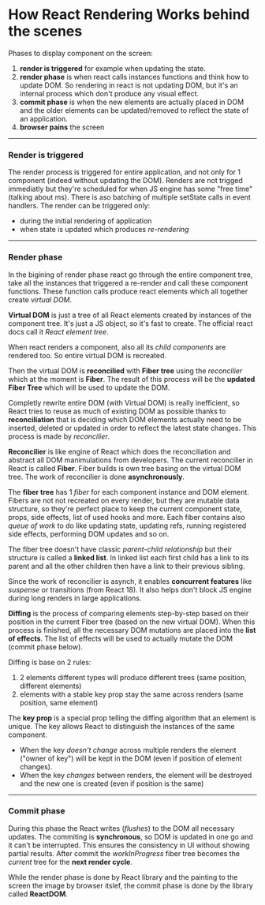 # How React Rendering Works behind the scenes

Phases to display component on the screen:

1.  **render is triggered** for example when updating the state.
2.  **render phase** is when react calls instances functions and think how to update DOM. So rendering in react is not updating DOM, but it's an internal process which don't produce any visual effect.
3.  **commit phase** is when the new elements are actually placed in DOM and the older elements can be updated/removed to reflect the state of an application.
4.  **browser pains** the screen

---

### Render is triggered

The render process is triggered for entire application, and not only for 1 component (indeed without updating the DOM). Renders are not trigged immediatly but they're scheduled for when JS engine has some "free time" (talking about ms). There is aso batching of multiple setState calls in event handlers. The render can be triggered only:

- during the initial rendering of application
- when state is updated which produces _re-rendering_

---

### Render phase

In the bigining of render phase react go through the entire component tree, take all the instances that triggered a re-render and call these component functions. These function calls produce react elements which all together create _virtual DOM_.

**Virtual DOM** is just a tree of all React elements created by instances of the component tree. It's just a JS object, so it's fast to create. The official react docs call it _React element tree_.

When react renders a component, also all its _child components_ are rendered too. So entire virtual DOM is recreated.

Then the virtual DOM is **reconcilied** with **Fiber tree** using the _reconcilier_ which at the moment is **Fiber**. The result of this process will be the **updated Fiber Tree** which will be used to update the DOM.

Completly rewrite entire DOM (with Virtual DOM) is really inefficient, so React tries to reuse as much of existing DOM as possible thanks to **reconciliation** that is deciding which DOM elements actually need to be inserted, deleted or updated in order to reflect the latest state changes. This process is made by _reconcilier_.

**Reconcilier** is like engine of React which does the reconciliation and abstract all DOM manimulations from developers. The current reconcilier in React is called **Fiber**. Fiber builds is own tree basing on the virtual DOM tree. The work of reconcilier is done **asynchronously**.

The **fiber tree** has 1 _fiber_ for each component instance and DOM element. Fibers are not not recreated on every render, but they are mutable data structure, so they're perfect place to keep the current component state, props, side effects, list of used hooks and more. Each fiber contains also _queue of work_ to do like updating state, updating refs, running registered side effects, performing DOM updates and so on.

The fiber tree doesn't have classic _parent-child relationship_ but their structure is called a **linked list**. In linked list each first child has a link to its parent and all the other children then have a link to their previous sibling.

Since the work of reconcilier is asynch, it enables **concurrent features** like _suspense_ or transitions (from React 18). It also helps don't block JS engine during long renders in large applications.

**Diffing** is the process of comparing elements step-by-step based on their position in the current Fiber tree (based on the new virtual DOM). When this process is finished, all the necessary DOM mutations are placed into the **list of effects**. The list of effects will be used to actually mutate the DOM (commit phase below).

Diffing is base on 2 rules:

1.  2 elements different types will produce different trees (same position, different elements)
2.  elements with a stable key prop stay the same across renders (same position, same element)

The **key prop** is a special prop telling the diffing algorithm that an element is unique. The key allows React to distinguish the instances of the same component.

- When the key _doesn't change_ across multiple renders the element ("owner of key") will be kept in the DOM (even if position of element changes).
- When the key _changes_ between renders, the element will be destroyed and the new one is created (even if position is the same)

---

### Commit phase

During this phase the React writes (_flushes_) to the DOM all necessary updates. The commiting is **synchronous**, so DOM is updated in one go and it can't be interrupted. This ensures the consistency in UI without showing partial results. After commit the _workInProgress_ fiber tree becomes the _current_ tree for the **next render cycle**.

While the render phase is done by React library and the painting to the screen the image by browser itslef, the commit phase is done by the library called **ReactDOM**.
